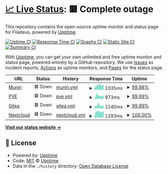 # [📈 Live Status](https://upptime.github.io/upptime): <!--live status--> **🟥 Complete outage**

This repository contains the open-source uptime monitor and status page for Filadeus, powered by [Upptime](https://github.com/upptime/upptime).

[![Uptime CI](https://github.com/Filadeus/filadeus-upptime/workflows/Uptime%20CI/badge.svg)](https://github.com/Filadeus/filadeus-upptime/actions?query=workflow%3A%22Uptime+CI%22)
[![Response Time CI](https://github.com/Filadeus/filadeus-upptime/workflows/Response%20Time%20CI/badge.svg)](https://github.com/Filadeus/filadeus-upptime/actions?query=workflow%3A%22Response+Time+CI%22)
[![Graphs CI](https://github.com/Filadeus/filadeus-upptime/workflows/Graphs%20CI/badge.svg)](https://github.com/Filadeus/filadeus-upptime/actions?query=workflow%3A%22Graphs+CI%22)
[![Static Site CI](https://github.com/Filadeus/filadeus-upptime/workflows/Static%20Site%20CI/badge.svg)](https://github.com/Filadeus/filadeus-upptime/actions?query=workflow%3A%22Static+Site+CI%22)
[![Summary CI](https://github.com/Filadeus/filadeus-upptime/workflows/Summary%20CI/badge.svg)](https://github.com/Filadeus/filadeus-upptime/actions?query=workflow%3A%22Summary+CI%22)

With [Upptime](https://upptime.js.org), you can get your own unlimited and free uptime monitor and status page, powered entirely by a GitHub repository. We use [Issues](https://github.com/upptime/upptime/issues) as incident reports, [Actions](https://github.com/Filadeus/filadeus-upptime/actions) as uptime monitors, and [Pages](https://upptime.github.io/upptime) for the status page.

<!--start: status pages-->
<!-- This summary is generated by Upptime (https://github.com/upptime/upptime) -->
<!-- Do not edit this manually, your changes will be overwritten -->
<!-- prettier-ignore -->
| URL | Status | History | Response Time | Uptime |
| --- | ------ | ------- | ------------- | ------ |
| <img alt="" src="https://icons.duckduckgo.com/ip3/munin.efimio.ru.ico" height="13"> [Munin](https://munin.efimio.ru) | 🟥 Down | [munin.yml](https://github.com/Filadeus/filadeus-upptime/commits/HEAD/history/munin.yml) | <details><summary><img alt="Response time graph" src="./graphs/munin/response-time-week.png" height="20"> 1035ms</summary><br><a href="https://Filadeus.github.io/filadeus-upptime/history/munin"><img alt="Response time 992" src="https://img.shields.io/endpoint?url=https%3A%2F%2Fraw.githubusercontent.com%2FFiladeus%2Ffiladeus-upptime%2FHEAD%2Fapi%2Fmunin%2Fresponse-time.json"></a><br><a href="https://Filadeus.github.io/filadeus-upptime/history/munin"><img alt="24-hour response time 1117" src="https://img.shields.io/endpoint?url=https%3A%2F%2Fraw.githubusercontent.com%2FFiladeus%2Ffiladeus-upptime%2FHEAD%2Fapi%2Fmunin%2Fresponse-time-day.json"></a><br><a href="https://Filadeus.github.io/filadeus-upptime/history/munin"><img alt="7-day response time 1035" src="https://img.shields.io/endpoint?url=https%3A%2F%2Fraw.githubusercontent.com%2FFiladeus%2Ffiladeus-upptime%2FHEAD%2Fapi%2Fmunin%2Fresponse-time-week.json"></a><br><a href="https://Filadeus.github.io/filadeus-upptime/history/munin"><img alt="30-day response time 971" src="https://img.shields.io/endpoint?url=https%3A%2F%2Fraw.githubusercontent.com%2FFiladeus%2Ffiladeus-upptime%2FHEAD%2Fapi%2Fmunin%2Fresponse-time-month.json"></a><br><a href="https://Filadeus.github.io/filadeus-upptime/history/munin"><img alt="1-year response time 992" src="https://img.shields.io/endpoint?url=https%3A%2F%2Fraw.githubusercontent.com%2FFiladeus%2Ffiladeus-upptime%2FHEAD%2Fapi%2Fmunin%2Fresponse-time-year.json"></a></details> | <details><summary><a href="https://Filadeus.github.io/filadeus-upptime/history/munin">99.98%</a></summary><a href="https://Filadeus.github.io/filadeus-upptime/history/munin"><img alt="All-time uptime 78.14%" src="https://img.shields.io/endpoint?url=https%3A%2F%2Fraw.githubusercontent.com%2FFiladeus%2Ffiladeus-upptime%2FHEAD%2Fapi%2Fmunin%2Fuptime.json"></a><br><a href="https://Filadeus.github.io/filadeus-upptime/history/munin"><img alt="24-hour uptime 99.88%" src="https://img.shields.io/endpoint?url=https%3A%2F%2Fraw.githubusercontent.com%2FFiladeus%2Ffiladeus-upptime%2FHEAD%2Fapi%2Fmunin%2Fuptime-day.json"></a><br><a href="https://Filadeus.github.io/filadeus-upptime/history/munin"><img alt="7-day uptime 99.98%" src="https://img.shields.io/endpoint?url=https%3A%2F%2Fraw.githubusercontent.com%2FFiladeus%2Ffiladeus-upptime%2FHEAD%2Fapi%2Fmunin%2Fuptime-week.json"></a><br><a href="https://Filadeus.github.io/filadeus-upptime/history/munin"><img alt="30-day uptime 89.87%" src="https://img.shields.io/endpoint?url=https%3A%2F%2Fraw.githubusercontent.com%2FFiladeus%2Ffiladeus-upptime%2FHEAD%2Fapi%2Fmunin%2Fuptime-month.json"></a><br><a href="https://Filadeus.github.io/filadeus-upptime/history/munin"><img alt="1-year uptime 78.14%" src="https://img.shields.io/endpoint?url=https%3A%2F%2Fraw.githubusercontent.com%2FFiladeus%2Ffiladeus-upptime%2FHEAD%2Fapi%2Fmunin%2Fuptime-year.json"></a></details>
| <img alt="" src="https://icons.duckduckgo.com/ip3/pve-01.efimio.ru.ico" height="13"> [PVE](https://pve-01.efimio.ru) | 🟥 Down | [pve.yml](https://github.com/Filadeus/filadeus-upptime/commits/HEAD/history/pve.yml) | <details><summary><img alt="Response time graph" src="./graphs/pve/response-time-week.png" height="20"> 973ms</summary><br><a href="https://Filadeus.github.io/filadeus-upptime/history/pve"><img alt="Response time 855" src="https://img.shields.io/endpoint?url=https%3A%2F%2Fraw.githubusercontent.com%2FFiladeus%2Ffiladeus-upptime%2FHEAD%2Fapi%2Fpve%2Fresponse-time.json"></a><br><a href="https://Filadeus.github.io/filadeus-upptime/history/pve"><img alt="24-hour response time 913" src="https://img.shields.io/endpoint?url=https%3A%2F%2Fraw.githubusercontent.com%2FFiladeus%2Ffiladeus-upptime%2FHEAD%2Fapi%2Fpve%2Fresponse-time-day.json"></a><br><a href="https://Filadeus.github.io/filadeus-upptime/history/pve"><img alt="7-day response time 973" src="https://img.shields.io/endpoint?url=https%3A%2F%2Fraw.githubusercontent.com%2FFiladeus%2Ffiladeus-upptime%2FHEAD%2Fapi%2Fpve%2Fresponse-time-week.json"></a><br><a href="https://Filadeus.github.io/filadeus-upptime/history/pve"><img alt="30-day response time 869" src="https://img.shields.io/endpoint?url=https%3A%2F%2Fraw.githubusercontent.com%2FFiladeus%2Ffiladeus-upptime%2FHEAD%2Fapi%2Fpve%2Fresponse-time-month.json"></a><br><a href="https://Filadeus.github.io/filadeus-upptime/history/pve"><img alt="1-year response time 855" src="https://img.shields.io/endpoint?url=https%3A%2F%2Fraw.githubusercontent.com%2FFiladeus%2Ffiladeus-upptime%2FHEAD%2Fapi%2Fpve%2Fresponse-time-year.json"></a></details> | <details><summary><a href="https://Filadeus.github.io/filadeus-upptime/history/pve">99.99%</a></summary><a href="https://Filadeus.github.io/filadeus-upptime/history/pve"><img alt="All-time uptime 78.14%" src="https://img.shields.io/endpoint?url=https%3A%2F%2Fraw.githubusercontent.com%2FFiladeus%2Ffiladeus-upptime%2FHEAD%2Fapi%2Fpve%2Fuptime.json"></a><br><a href="https://Filadeus.github.io/filadeus-upptime/history/pve"><img alt="24-hour uptime 99.92%" src="https://img.shields.io/endpoint?url=https%3A%2F%2Fraw.githubusercontent.com%2FFiladeus%2Ffiladeus-upptime%2FHEAD%2Fapi%2Fpve%2Fuptime-day.json"></a><br><a href="https://Filadeus.github.io/filadeus-upptime/history/pve"><img alt="7-day uptime 99.99%" src="https://img.shields.io/endpoint?url=https%3A%2F%2Fraw.githubusercontent.com%2FFiladeus%2Ffiladeus-upptime%2FHEAD%2Fapi%2Fpve%2Fuptime-week.json"></a><br><a href="https://Filadeus.github.io/filadeus-upptime/history/pve"><img alt="30-day uptime 89.88%" src="https://img.shields.io/endpoint?url=https%3A%2F%2Fraw.githubusercontent.com%2FFiladeus%2Ffiladeus-upptime%2FHEAD%2Fapi%2Fpve%2Fuptime-month.json"></a><br><a href="https://Filadeus.github.io/filadeus-upptime/history/pve"><img alt="1-year uptime 78.14%" src="https://img.shields.io/endpoint?url=https%3A%2F%2Fraw.githubusercontent.com%2FFiladeus%2Ffiladeus-upptime%2FHEAD%2Fapi%2Fpve%2Fuptime-year.json"></a></details>
| <img alt="" src="https://icons.duckduckgo.com/ip3/git.efimio.ru.ico" height="13"> [Gitea](https://git.efimio.ru) | 🟥 Down | [gitea.yml](https://github.com/Filadeus/filadeus-upptime/commits/HEAD/history/gitea.yml) | <details><summary><img alt="Response time graph" src="./graphs/gitea/response-time-week.png" height="20"> 1240ms</summary><br><a href="https://Filadeus.github.io/filadeus-upptime/history/gitea"><img alt="Response time 1000" src="https://img.shields.io/endpoint?url=https%3A%2F%2Fraw.githubusercontent.com%2FFiladeus%2Ffiladeus-upptime%2FHEAD%2Fapi%2Fgitea%2Fresponse-time.json"></a><br><a href="https://Filadeus.github.io/filadeus-upptime/history/gitea"><img alt="24-hour response time 1233" src="https://img.shields.io/endpoint?url=https%3A%2F%2Fraw.githubusercontent.com%2FFiladeus%2Ffiladeus-upptime%2FHEAD%2Fapi%2Fgitea%2Fresponse-time-day.json"></a><br><a href="https://Filadeus.github.io/filadeus-upptime/history/gitea"><img alt="7-day response time 1240" src="https://img.shields.io/endpoint?url=https%3A%2F%2Fraw.githubusercontent.com%2FFiladeus%2Ffiladeus-upptime%2FHEAD%2Fapi%2Fgitea%2Fresponse-time-week.json"></a><br><a href="https://Filadeus.github.io/filadeus-upptime/history/gitea"><img alt="30-day response time 995" src="https://img.shields.io/endpoint?url=https%3A%2F%2Fraw.githubusercontent.com%2FFiladeus%2Ffiladeus-upptime%2FHEAD%2Fapi%2Fgitea%2Fresponse-time-month.json"></a><br><a href="https://Filadeus.github.io/filadeus-upptime/history/gitea"><img alt="1-year response time 1000" src="https://img.shields.io/endpoint?url=https%3A%2F%2Fraw.githubusercontent.com%2FFiladeus%2Ffiladeus-upptime%2FHEAD%2Fapi%2Fgitea%2Fresponse-time-year.json"></a></details> | <details><summary><a href="https://Filadeus.github.io/filadeus-upptime/history/gitea">99.99%</a></summary><a href="https://Filadeus.github.io/filadeus-upptime/history/gitea"><img alt="All-time uptime 78.22%" src="https://img.shields.io/endpoint?url=https%3A%2F%2Fraw.githubusercontent.com%2FFiladeus%2Ffiladeus-upptime%2FHEAD%2Fapi%2Fgitea%2Fuptime.json"></a><br><a href="https://Filadeus.github.io/filadeus-upptime/history/gitea"><img alt="24-hour uptime 99.95%" src="https://img.shields.io/endpoint?url=https%3A%2F%2Fraw.githubusercontent.com%2FFiladeus%2Ffiladeus-upptime%2FHEAD%2Fapi%2Fgitea%2Fuptime-day.json"></a><br><a href="https://Filadeus.github.io/filadeus-upptime/history/gitea"><img alt="7-day uptime 99.99%" src="https://img.shields.io/endpoint?url=https%3A%2F%2Fraw.githubusercontent.com%2FFiladeus%2Ffiladeus-upptime%2FHEAD%2Fapi%2Fgitea%2Fuptime-week.json"></a><br><a href="https://Filadeus.github.io/filadeus-upptime/history/gitea"><img alt="30-day uptime 89.88%" src="https://img.shields.io/endpoint?url=https%3A%2F%2Fraw.githubusercontent.com%2FFiladeus%2Ffiladeus-upptime%2FHEAD%2Fapi%2Fgitea%2Fuptime-month.json"></a><br><a href="https://Filadeus.github.io/filadeus-upptime/history/gitea"><img alt="1-year uptime 78.22%" src="https://img.shields.io/endpoint?url=https%3A%2F%2Fraw.githubusercontent.com%2FFiladeus%2Ffiladeus-upptime%2FHEAD%2Fapi%2Fgitea%2Fuptime-year.json"></a></details>
| <img alt="" src="https://icons.duckduckgo.com/ip3/nextcloud.efimio.ru.ico" height="13"> [Nextcloud](https://nextcloud.efimio.ru/) | 🟥 Down | [nextcloud.yml](https://github.com/Filadeus/filadeus-upptime/commits/HEAD/history/nextcloud.yml) | <details><summary><img alt="Response time graph" src="./graphs/nextcloud/response-time-week.png" height="20"> 1293ms</summary><br><a href="https://Filadeus.github.io/filadeus-upptime/history/nextcloud"><img alt="Response time 1832" src="https://img.shields.io/endpoint?url=https%3A%2F%2Fraw.githubusercontent.com%2FFiladeus%2Ffiladeus-upptime%2FHEAD%2Fapi%2Fnextcloud%2Fresponse-time.json"></a><br><a href="https://Filadeus.github.io/filadeus-upptime/history/nextcloud"><img alt="24-hour response time 1322" src="https://img.shields.io/endpoint?url=https%3A%2F%2Fraw.githubusercontent.com%2FFiladeus%2Ffiladeus-upptime%2FHEAD%2Fapi%2Fnextcloud%2Fresponse-time-day.json"></a><br><a href="https://Filadeus.github.io/filadeus-upptime/history/nextcloud"><img alt="7-day response time 1293" src="https://img.shields.io/endpoint?url=https%3A%2F%2Fraw.githubusercontent.com%2FFiladeus%2Ffiladeus-upptime%2FHEAD%2Fapi%2Fnextcloud%2Fresponse-time-week.json"></a><br><a href="https://Filadeus.github.io/filadeus-upptime/history/nextcloud"><img alt="30-day response time 1556" src="https://img.shields.io/endpoint?url=https%3A%2F%2Fraw.githubusercontent.com%2FFiladeus%2Ffiladeus-upptime%2FHEAD%2Fapi%2Fnextcloud%2Fresponse-time-month.json"></a><br><a href="https://Filadeus.github.io/filadeus-upptime/history/nextcloud"><img alt="1-year response time 1832" src="https://img.shields.io/endpoint?url=https%3A%2F%2Fraw.githubusercontent.com%2FFiladeus%2Ffiladeus-upptime%2FHEAD%2Fapi%2Fnextcloud%2Fresponse-time-year.json"></a></details> | <details><summary><a href="https://Filadeus.github.io/filadeus-upptime/history/nextcloud">100.00%</a></summary><a href="https://Filadeus.github.io/filadeus-upptime/history/nextcloud"><img alt="All-time uptime 78.17%" src="https://img.shields.io/endpoint?url=https%3A%2F%2Fraw.githubusercontent.com%2FFiladeus%2Ffiladeus-upptime%2FHEAD%2Fapi%2Fnextcloud%2Fuptime.json"></a><br><a href="https://Filadeus.github.io/filadeus-upptime/history/nextcloud"><img alt="24-hour uptime 99.99%" src="https://img.shields.io/endpoint?url=https%3A%2F%2Fraw.githubusercontent.com%2FFiladeus%2Ffiladeus-upptime%2FHEAD%2Fapi%2Fnextcloud%2Fuptime-day.json"></a><br><a href="https://Filadeus.github.io/filadeus-upptime/history/nextcloud"><img alt="7-day uptime 100.00%" src="https://img.shields.io/endpoint?url=https%3A%2F%2Fraw.githubusercontent.com%2FFiladeus%2Ffiladeus-upptime%2FHEAD%2Fapi%2Fnextcloud%2Fuptime-week.json"></a><br><a href="https://Filadeus.github.io/filadeus-upptime/history/nextcloud"><img alt="30-day uptime 89.89%" src="https://img.shields.io/endpoint?url=https%3A%2F%2Fraw.githubusercontent.com%2FFiladeus%2Ffiladeus-upptime%2FHEAD%2Fapi%2Fnextcloud%2Fuptime-month.json"></a><br><a href="https://Filadeus.github.io/filadeus-upptime/history/nextcloud"><img alt="1-year uptime 78.17%" src="https://img.shields.io/endpoint?url=https%3A%2F%2Fraw.githubusercontent.com%2FFiladeus%2Ffiladeus-upptime%2FHEAD%2Fapi%2Fnextcloud%2Fuptime-year.json"></a></details>

<!--end: status pages-->

[**Visit our status website →**](https://upptime.github.io/upptime)

## 📄 License

- Powered by: [Upptime](https://github.com/upptime/upptime)
- Code: [MIT](./LICENSE) © [Upptime](https://upptime.js.org)
- Data in the `./history` directory: [Open Database License](https://opendatacommons.org/licenses/odbl/1-0/)
